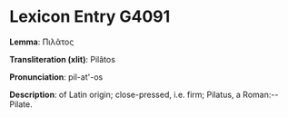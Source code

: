 # Lexicon Entry G4091

**Lemma**: Πιλᾶτος

**Transliteration (xlit)**: Pilâtos

**Pronunciation**: pil-at'-os

**Description**:
of Latin origin; close-pressed, i.e. firm; Pilatus, a Roman:--Pilate.
